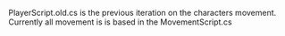 PlayerScript.old.cs is the previous iteration on the characters movement. Currently all movement is is based in the MovementScript.cs
